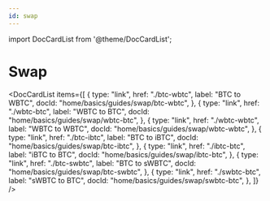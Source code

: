 ```yaml
---
id: swap
---
```


import DocCardList from '@theme/DocCardList';

# Swap

<DocCardList
    items={[
        {
            type: "link",
            href: "./btc-wbtc",
            label: "BTC to WBTC",
            docId: "home/basics/guides/swap/btc-wbtc",
        },
        {
            type: "link",
            href: "./wbtc-btc",
            label: "WBTC to BTC",
            docId: "home/basics/guides/swap/wbtc-btc",
        },
        {
            type: "link",
            href: "./wbtc-wbtc",
            label: "WBTC to WBTC",
            docId: "home/basics/guides/swap/wbtc-wbtc",
        },
        {
            type: "link",
            href: "./btc-ibtc",
            label: "BTC to iBTC",
            docId: "home/basics/guides/swap/btc-ibtc",
        },
        {
            type: "link",
            href: "./ibtc-btc",
            label: "iBTC to BTC",
            docId: "home/basics/guides/swap/ibtc-btc",
        },
        {
            type: "link",
            href: "./btc-swbtc",
            label: "BTC to sWBTC",
            docId: "home/basics/guides/swap/btc-swbtc",
        },
        {
            type: "link",
            href: "./swbtc-btc",
            label: "sWBTC to BTC",
            docId: "home/basics/guides/swap/swbtc-btc",
        },
    ]}
/>